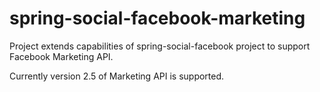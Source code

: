 # spring-social-facebook-marketing
Project extends capabilities of spring-social-facebook project to support Facebook Marketing API.

Currently version 2.5 of Marketing API is supported.
